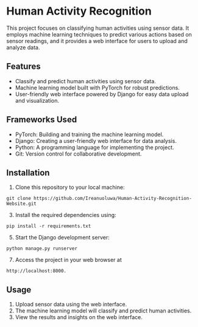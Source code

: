 # Human Activity Recognition

This project focuses on classifying human activities using sensor data. It employs machine learning techniques to predict various actions based on sensor readings, and it provides a web interface for users to upload and analyze data.

## Features

- Classify and predict human activities using sensor data.
- Machine learning model built with PyTorch for robust predictions.
- User-friendly web interface powered by Django for easy data upload and visualization.

## Frameworks Used

- PyTorch: Building and training the machine learning model.
- Django: Creating a user-friendly web interface for data analysis.
- Python: A programming language for implementing the project.
- Git: Version control for collaborative development.

## Installation

1. Clone this repository to your local machine:
```
git clone https://github.com/Ireanuoluwa/Human-Activity-Recognition-Website.git
```
3. Install the required dependencies using:
```
pip install -r requirements.txt
```
5. Start the Django development server:
```
python manage.py runserver
```
7. Access the project in your web browser at
```
http://localhost:8000.
```

## Usage
1. Upload sensor data using the web interface.
2. The machine learning model will classify and predict human activities.
3. View the results and insights on the web interface.




